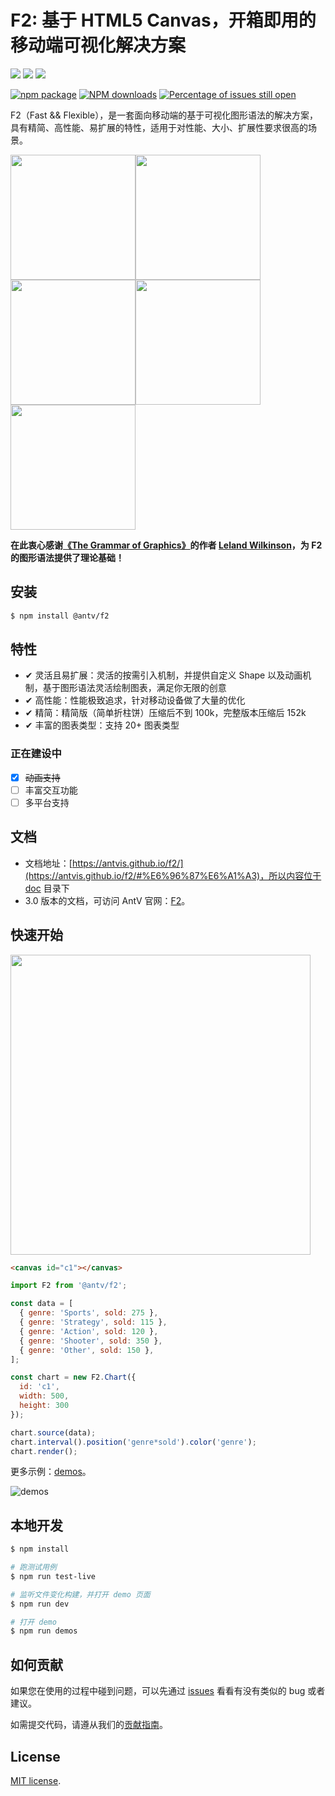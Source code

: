 # F2: 基于 HTML5 Canvas，开箱即用的移动端可视化解决方案

[![](https://img.shields.io/travis/antvis/f2.svg)](https://travis-ci.org/antvis/f2)
![](https://img.shields.io/badge/language-javascript-red.svg)
![](https://img.shields.io/badge/license-MIT-000000.svg)

[![npm package](https://img.shields.io/npm/v/@antv/f2.svg)](https://www.npmjs.com/package/@antv/f2)
[![NPM downloads](http://img.shields.io/npm/dm/@antv/f2.svg)](https://npmjs.org/package/@antv/f2)
[![Percentage of issues still open](http://isitmaintained.com/badge/open/antvis/f2.svg)](http://isitmaintained.com/project/antvis/f2 "Percentage of issues still open")

F2（Fast && Flexible），是一套面向移动端的基于可视化图形语法的解决方案，具有精简、高性能、易扩展的特性，适用于对性能、大小、扩展性要求很高的场景。

<img src="https://gw.alipayobjects.com/zos/rmsportal/TzJcRDHJNFlPhUVByrvG.gif" width="200"><img src="https://gw.alipayobjects.com/zos/rmsportal/eOHezxTwQScZvAlLSLfh.gif" width="200"><img src="https://gw.alipayobjects.com/zos/rmsportal/CpdljwuwbEPSiaVIbVwE.gif" width="200"><img src="https://gw.alipayobjects.com/zos/rmsportal/GYRfGZxtdcIWoPURiNNQ.gif" width="200"><img src="https://gw.alipayobjects.com/zos/rmsportal/nCVpGkXoNjWqNMXIAuaL.gif" width="200">

**在此衷心感谢[《The Grammar of Graphics》](https://www.cs.uic.edu/~wilkinson/TheGrammarOfGraphics/GOG.html)的作者 [Leland Wilkinson](https://en.wikipedia.org/wiki/Leland_Wilkinson)，为 F2 的图形语法提供了理论基础！**

## 安装

```bash
$ npm install @antv/f2
```

## 特性

- ✔︎ 灵活且易扩展：灵活的按需引入机制，并提供自定义 Shape 以及动画机制，基于图形语法灵活绘制图表，满足你无限的创意
- ✔︎ 高性能：性能极致追求，针对移动设备做了大量的优化
- ✔︎ 精简：精简版（简单折柱饼）压缩后不到 100k，完整版本压缩后 152k
- ✔︎ 丰富的图表类型：支持 20+ 图表类型

### 正在建设中

- [x] ~~动画支持~~
- [ ] 丰富交互功能
- [ ] 多平台支持

## 文档

- 文档地址：[https://antvis.github.io/f2/](https://antvis.github.io/f2/#%E6%96%87%E6%A1%A3)，所以内容位于 [doc](./docs) 目录下
- 3.0 版本的文档，可访问 AntV 官网：[F2](https://antv.alipay.com/zh-cn/f2/3.x/index.html)。

## 快速开始

<img src="https://gw.alipayobjects.com/zos/rmsportal/QTqjaZLcsrmDFywWRfHv.png" width="480">

```html
<canvas id="c1"></canvas>
```

```js
import F2 from '@antv/f2';

const data = [ 
  { genre: 'Sports', sold: 275 },
  { genre: 'Strategy', sold: 115 },
  { genre: 'Action', sold: 120 },
  { genre: 'Shooter', sold: 350 },
  { genre: 'Other', sold: 150 },
];

const chart = new F2.Chart({
  id: 'c1',
  width: 500,
  height: 300  
});

chart.source(data);
chart.interval().position('genre*sold').color('genre');
chart.render();
```

更多示例：[demos](https://antvis.github.io/f2/demos/)。

![demos](https://gw.alipayobjects.com/zos/rmsportal/RDCaavVwfzwoVTynJuNR.png)

## 本地开发

```bash
$ npm install

# 跑测试用例
$ npm run test-live

# 监听文件变化构建，并打开 demo 页面
$ npm run dev

# 打开 demo
$ npm run demos
```

## 如何贡献

如果您在使用的过程中碰到问题，可以先通过 [issues](https://github.com/antvis/f2/issues) 看看有没有类似的 bug 或者建议。

如需提交代码，请遵从我们的[贡献指南](https://github.com/antvis/f2/blob/master/CONTRIBUTING.md)。

## License

[MIT license](./LICENSE).
